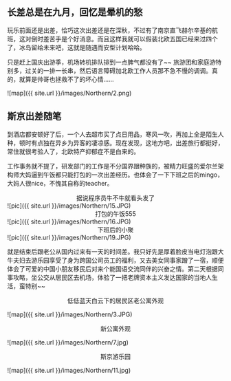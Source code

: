 ## 长差总是在九月，回忆是晕机的愁

玩乐前面还是出差，恰巧这次出差还是在深秋，不过有了南京直飞赫尔辛基的航班，这对倒时差苦手是个好消息。而且这样我就可以假装北欧五国已经来过四个了，冰岛留给未来吧，这就是随遇而安型计划哈哈。

只是赶上国庆出游季，机场转机排队排到一点脾气都没有了~~ 旅游团和家庭游特别多，过关的一排一长串，然后语言障碍加北欧工作人员那不急不慢的调调。真的，就算是帅哥也拯救不了的坏心情……

![map]({{ site.url }}/images/Northern/2.png)

## 斯京出差随笔

到酒店都安顿好了后，一个人去超市买了点日用品，寒风一吹，再加上全是陌生人种，顿时有点独在异乡为异客的凄凉感。现在发现，这地方吧，出差旅行都挺好，常住就很考验人了，北欧特产抑郁症不是白来的。

工作事务就不提了，研发部门的工作是不分国界跟种族的，被精力旺盛的爱尔兰架构师大妈逼到午饭都只能打包的一次出差经历。也体会了一下下班之后的mingo，大妈人很nice，不愧其自称的teacher。

<center>据说程序员牛不牛就看头发了</center>
![pic]({{ site.url }}/images/Northern/15.JPG)

<center>打包的午饭555</center>
![pic]({{ site.url }}/images/Northern/16.JPG)

<center>下班后的小聚</center>
![pic]({{ site.url }}/images/Northern/19.JPG)

就是结束后跟老公从国内过来有一天的时间差。我只好先是厚着脸皮当电灯泡跟大牛夫妇去游乐园享受了身为跨国公司员工的福利，又去美女同事家蹭了一宿，顺便体会了可爱的中国小朋友移民后对来个能国语交流同伴的兴奋之情。第二天根据同事攻略，坐公交从居民区去机场，体验了一把老牌资本主义发达国家的当地人生活，蛮特别~~

<center>低低蓝天白云下的居民区老公寓外观</center>

![map]({{ site.url }}/images/Northern/3.JPG)

<center>新公寓外观</center>

![map]({{ site.url }}/images/Northern/7.jpg)

<center>斯京游乐园</center>

![map]({{ site.url }}/images/Northern/11.jpg)





